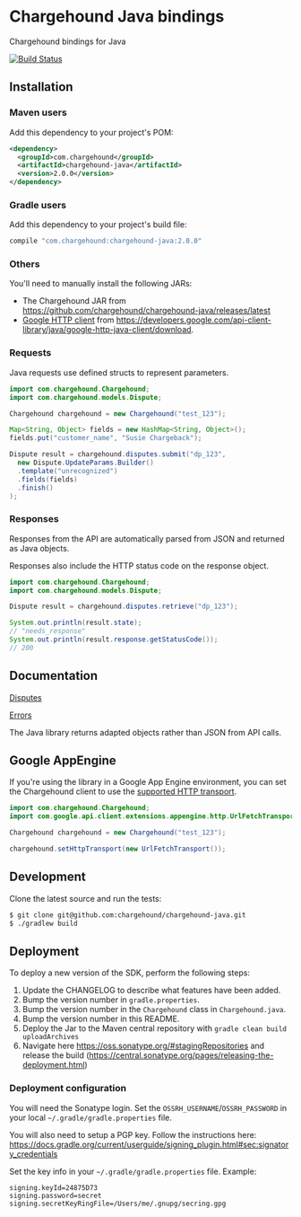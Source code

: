 # Chargehound Java bindings 
Chargehound bindings for Java

[![Build Status](https://github.com/chargehound/chargehound-java/actions/workflows/test-java.yaml/badge.svg)](https://github.com/chargehound/chargehound-java/actions/workflows/test-java.yaml)

## Installation

### Maven users

Add this dependency to your project's POM:

```xml
<dependency>
  <groupId>com.chargehound</groupId>
  <artifactId>chargehound-java</artifactId>
  <version>2.0.0</version>
</dependency>
```

### Gradle users

Add this dependency to your project's build file:

```groovy
compile "com.chargehound:chargehound-java:2.0.0"
```

### Others

You'll need to manually install the following JARs:

* The Chargehound JAR from https://github.com/chargehound/chargehound-java/releases/latest
* [Google HTTP client](https://developers.google.com/api-client-library/java/google-http-java-client/) from <https://developers.google.com/api-client-library/java/google-http-java-client/download>.

### Requests

Java requests use defined structs to represent parameters.

```java
import com.chargehound.Chargehound;
import com.chargehound.models.Dispute;

Chargehound chargehound = new Chargehound("test_123");

Map<String, Object> fields = new HashMap<String, Object>();
fields.put("customer_name", "Susie Chargeback");

Dispute result = chargehound.disputes.submit("dp_123",
  new Dispute.UpdateParams.Builder()
  .template("unrecognized")
  .fields(fields)
  .finish()
);
```

### Responses

Responses from the API are automatically parsed from JSON and returned as Java objects.

Responses also include the HTTP status code on the response object.

```java
import com.chargehound.Chargehound;
import com.chargehound.models.Dispute;

Dispute result = chargehound.disputes.retrieve("dp_123");

System.out.println(result.state);
// "needs_response"
System.out.println(result.response.getStatusCode());
// 200
```

## Documentation

[Disputes](https://www.chargehound.com/docs/api/index.html?java#disputes)

[Errors](https://www.chargehound.com/docs/api/index.html?java#errors)

The Java library returns adapted objects rather than JSON from API calls.

## Google AppEngine

If you're using the library in a Google App Engine environment, you can set the Chargehound client to use the [supported HTTP transport](https://developers.google.com/api-client-library/java/google-http-java-client/app-engine#http_transport).

```java
import com.chargehound.Chargehound;
import com.google.api.client.extensions.appengine.http.UrlFetchTransport;

Chargehound chargehound = new Chargehound("test_123");

chargehound.setHttpTransport(new UrlFetchTransport());
```

## Development

Clone the latest source and run the tests:

```bash
$ git clone git@github.com:chargehound/chargehound-java.git
$ ./gradlew build
```

## Deployment

To deploy a new version of the SDK, perform the following steps:

 1. Update the CHANGELOG to describe what features have been added.
 2. Bump the version number in `gradle.properties`.
 3. Bump the version number in the `Chargehound` class in `Chargehound.java`.
 4. Bump the version number in this README.
 5. Deploy the Jar to the Maven central repository with `gradle clean build uploadArchives`
 6. Navigate here https://oss.sonatype.org/#stagingRepositories and release the build (https://central.sonatype.org/pages/releasing-the-deployment.html)

 ### Deployment configuration

 You will need the Sonatype login. Set the `OSSRH_USERNAME`/`OSSRH_PASSWORD` in your local `~/.gradle/gradle.properties` file.

 You will also need to setup a PGP key. Follow the instructions here: https://docs.gradle.org/current/userguide/signing_plugin.html#sec:signatory_credentials

 Set the key info in your `~/.gradle/gradle.properties` file. Example:

 ```
signing.keyId=24875D73
signing.password=secret
signing.secretKeyRingFile=/Users/me/.gnupg/secring.gpg
```
